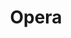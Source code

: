 ---
# Featured tags need to have either the `list` or `grid` layout (PRO only).
layout: list

# The title of the tag's page.
title: Opera

# The name of the tag, used in a post's front matter (e.g. tags: [<slug>]).
slug: opera

# (Optional) Write a short (~150 characters) description of this featured tag.
description: >
  A collection of mildly humorous reviews following trips to the Royal Opera House, London.

# (Optional) You can disable grouping posts by date.
no_groups: false
---